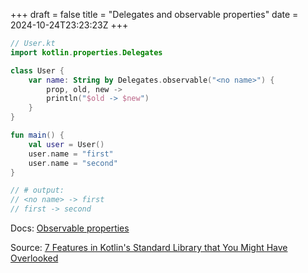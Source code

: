 +++
draft = false
title = "Delegates and observable properties"
date = 2024-10-24T23:23:23Z
+++


```kotlin
// User.kt
import kotlin.properties.Delegates

class User {
    var name: String by Delegates.observable("<no name>") {
        prop, old, new ->
        println("$old -> $new")
    }
}

fun main() {
    val user = User()
    user.name = "first"
    user.name = "second"
}

// # output:
// <no name> -> first
// first -> second
```

Docs: [Observable properties](https://kotlinlang.org/docs/delegated-properties.html#observable-properties)

Source: [7 Features in Kotlin's Standard Library that You Might Have Overlooked](https://www.youtube.com/watch?v=OFWMtmqocV8)